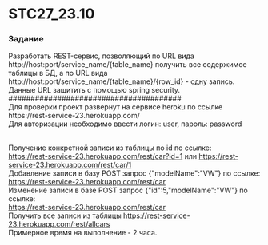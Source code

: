# STC27_23.10
<h3>Задание</h3>
Разработать REST-сервис, позволяющий по URL вида
http://host:port/service_name/{table_name} получить все содержимое таблицы в БД, а по
URL вида http://host:port/service_name/{table_name}/{row_id} - одну запись. Данные URL
защитить с помощью spring security.<br>
#######################################<br>
Для проверки проект развернут на сервисе heroku по ссылке https://rest-service-23.herokuapp.com/<br>
Для авторизации необходимо ввести логин: user, пароль: password<br><br>

Получение конкретной записи из таблицы по id по ссылке:<br>
https://rest-service-23.herokuapp.com/rest/car?id=1 или https://rest-service-23.herokuapp.com/rest/car/1 <br>
Добавление записи в базу POST запрос {"modelName":"VW"} по ссылке:<br>
https://rest-service-23.herokuapp.com/rest/car <br>
Изменение записи в базе POST запрос {"id":5,"modelName":"VW"} по ссылке:<br>
https://rest-service-23.herokuapp.com/rest/car <br>
Получить все записи из таблицы https://rest-service-23.herokuapp.com/rest/allcars <br>
Примерное время на выполнение - 2 часа.
